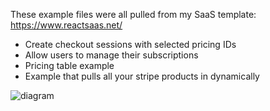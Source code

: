 These example files were all pulled from my SaaS template: https://www.reactsaas.net/

- Create checkout sessions with selected pricing IDs
- Allow users to manage their subscriptions
- Pricing table example
- Example that pulls all your stripe products in dynamically 

![diagram](https://github.com/user-attachments/assets/cc2a00c1-2ab6-45bf-b60e-ad3184ee7799)
